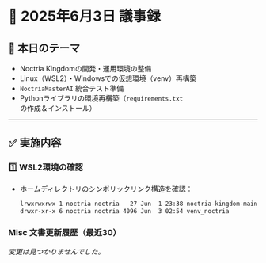 # 📜 2025年6月3日 議事録

## 🎯 本日のテーマ
- Noctria Kingdomの開発・運用環境の整備
- Linux（WSL2）・Windowsでの仮想環境（venv）再構築
- `NoctriaMasterAI` 統合テスト準備
- Pythonライブラリの環境再構築（`requirements.txt`の作成＆インストール）

---

## ✅ 実施内容

### 1️⃣ WSL2環境の確認
- ホームディレクトリのシンボリックリンク構造を確認：
  ```bash
  lrwxrwxrwx 1 noctria noctria   27 Jun  1 23:38 noctria-kingdom-main -> /opt/airflow-main
  drwxr-xr-x 6 noctria noctria 4096 Jun  3 02:54 venv_noctria
<!-- AUTODOC:BEGIN mode=git_log path_globs=docs/misc/*.md title="Misc 文書更新履歴（最近30）" limit=30 since=2025-08-01 -->
### Misc 文書更新履歴（最近30）

_変更は見つかりませんでした。_
<!-- AUTODOC:END -->
